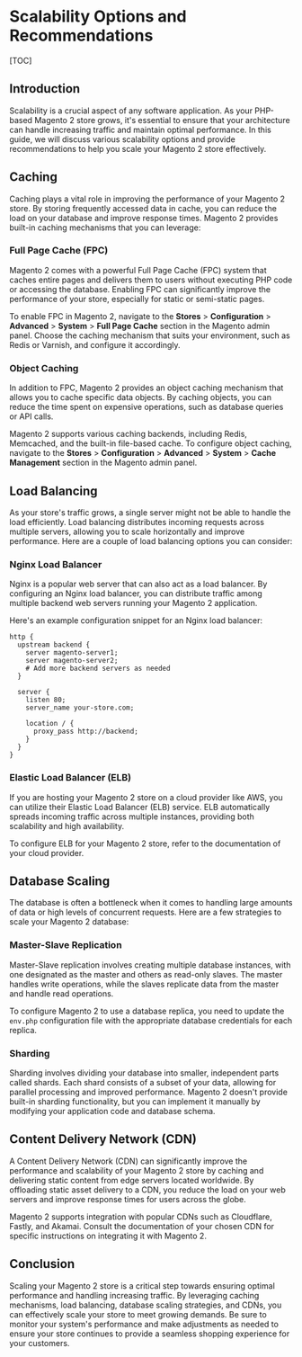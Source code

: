 # Scalability Options and Recommendations

[TOC]

## Introduction

Scalability is a crucial aspect of any software application. As your PHP-based Magento 2 store grows, it's essential to
ensure that your architecture can handle increasing traffic and maintain optimal performance. In this guide, we will
discuss various scalability options and provide recommendations to help you scale your Magento 2 store effectively.

## Caching

Caching plays a vital role in improving the performance of your Magento 2 store. By storing frequently accessed data in
cache, you can reduce the load on your database and improve response times. Magento 2 provides built-in caching
mechanisms that you can leverage:

### Full Page Cache (FPC)

Magento 2 comes with a powerful Full Page Cache (FPC) system that caches entire pages and delivers them to users without
executing PHP code or accessing the database. Enabling FPC can significantly improve the performance of your store,
especially for static or semi-static pages.

To enable FPC in Magento 2, navigate to the **Stores** > **Configuration** > **Advanced** > **System** > **Full Page
Cache** section in the Magento admin panel. Choose the caching mechanism that suits your environment, such as Redis or
Varnish, and configure it accordingly.

### Object Caching

In addition to FPC, Magento 2 provides an object caching mechanism that allows you to cache specific data objects. By
caching objects, you can reduce the time spent on expensive operations, such as database queries or API calls.

Magento 2 supports various caching backends, including Redis, Memcached, and the built-in file-based cache. To configure
object caching, navigate to the **Stores** > **Configuration** > **Advanced** > **System** > **Cache Management**
section in the Magento admin panel.

## Load Balancing

As your store's traffic grows, a single server might not be able to handle the load efficiently. Load balancing
distributes incoming requests across multiple servers, allowing you to scale horizontally and improve performance. Here
are a couple of load balancing options you can consider:

### Nginx Load Balancer

Nginx is a popular web server that can also act as a load balancer. By configuring an Nginx load balancer, you can
distribute traffic among multiple backend web servers running your Magento 2 application.

Here's an example configuration snippet for an Nginx load balancer:

```nginx
http {
  upstream backend {
    server magento-server1;
    server magento-server2;
    # Add more backend servers as needed
  }

  server {
    listen 80;
    server_name your-store.com;

    location / {
      proxy_pass http://backend;
    }
  }
}
```

### Elastic Load Balancer (ELB)

If you are hosting your Magento 2 store on a cloud provider like AWS, you can utilize their Elastic Load Balancer (ELB)
service. ELB automatically spreads incoming traffic across multiple instances, providing both scalability and high
availability.

To configure ELB for your Magento 2 store, refer to the documentation of your cloud provider.

## Database Scaling

The database is often a bottleneck when it comes to handling large amounts of data or high levels of concurrent
requests. Here are a few strategies to scale your Magento 2 database:

### Master-Slave Replication

Master-Slave replication involves creating multiple database instances, with one designated as the master and others as
read-only slaves. The master handles write operations, while the slaves replicate data from the master and handle read
operations.

To configure Magento 2 to use a database replica, you need to update the `env.php` configuration file with the
appropriate database credentials for each replica.

### Sharding

Sharding involves dividing your database into smaller, independent parts called shards. Each shard consists of a subset
of your data, allowing for parallel processing and improved performance. Magento 2 doesn't provide built-in sharding
functionality, but you can implement it manually by modifying your application code and database schema.

## Content Delivery Network (CDN)

A Content Delivery Network (CDN) can significantly improve the performance and scalability of your Magento 2 store by
caching and delivering static content from edge servers located worldwide. By offloading static asset delivery to a CDN,
you reduce the load on your web servers and improve response times for users across the globe.

Magento 2 supports integration with popular CDNs such as Cloudflare, Fastly, and Akamai. Consult the documentation of
your chosen CDN for specific instructions on integrating it with Magento 2.

## Conclusion

Scaling your Magento 2 store is a critical step towards ensuring optimal performance and handling increasing traffic. By
leveraging caching mechanisms, load balancing, database scaling strategies, and CDNs, you can effectively scale your
store to meet growing demands. Be sure to monitor your system's performance and make adjustments as needed to ensure
your store continues to provide a seamless shopping experience for your customers.
